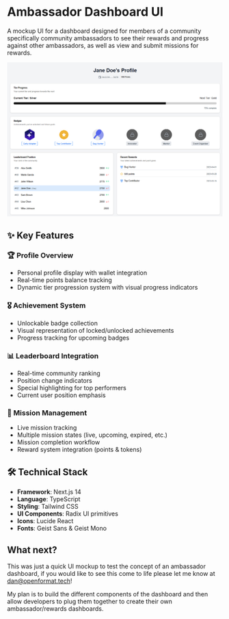 # Ambassador Dashboard UI

A mockup UI for a dashboard designed for members of a community specifically community ambassadors to see their rewards and progress against other ambassadors, as well as view and submit missions for rewards.

![Ambassador Dashboard Preview](/assets/dashboard.png)

## ✨ Key Features

### 🏆 Profile Overview
- Personal profile display with wallet integration
- Real-time points balance tracking
- Dynamic tier progression system with visual progress indicators

### 🎖️ Achievement System
- Unlockable badge collection
- Visual representation of locked/unlocked achievements
- Progress tracking for upcoming badges

### 📊 Leaderboard Integration
- Real-time community ranking
- Position change indicators
- Special highlighting for top performers
- Current user position emphasis

### 🎯 Mission Management
- Live mission tracking
- Multiple mission states (live, upcoming, expired, etc.)
- Mission completion workflow
- Reward system integration (points & tokens)

## 🛠️ Technical Stack

- **Framework**: Next.js 14
- **Language**: TypeScript
- **Styling**: Tailwind CSS
- **UI Components**: Radix UI primitives
- **Icons**: Lucide React
- **Fonts**: Geist Sans & Geist Mono

## What next?
This was just a quick UI mockup to test the concept of an ambassador dashboard, if you would like to see this come to life please let me know at [dan@openformat.tech](mailto:dan@openformat.tech)!

My plan is to build the different components of the dashboard and then allow developers to plug them together to create their own ambassador/rewards dashboards.
